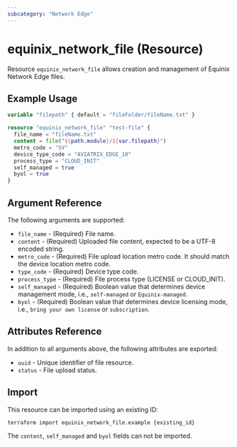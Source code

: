 ```yaml
---
subcategory: "Network Edge"
---
```


# equinix_network_file (Resource)

Resource `equinix_network_file` allows creation and management of Equinix Network Edge files.

## Example Usage

```terraform
variable "filepath" { default = "fileFolder/fileName.txt" }

resource "equinix_network_file" "test-file" {
  file_name = "fileName.txt"
  content = file("${path.module}/${var.filepath}")
  metro_code = "SV"
  device_type_code = "AVIATRIX_EDGE_10"
  process_type = "CLOUD_INIT"
  self_managed = true
  byol = true
}
```

## Argument Reference

The following arguments are supported:

* `file_name` - (Required) File name.
* `content` - (Required) Uploaded file content, expected to be a UTF-8 encoded string.
* `metro_code` - (Required) File upload location metro code. It should match the device location metro code.
* `type_code` - (Required) Device type code.
* `process_type` - (Required) File process type (LICENSE or CLOUD_INIT).
* `self_managed` - (Required) Boolean value that determines device management mode, i.e., `self-managed` or `Equinix-managed`.
* `byol` - (Required) Boolean value that determines device licensing mode, i.e., `bring your own license` or `subscription`.

## Attributes Reference

In addition to all arguments above, the following attributes are exported:

* `uuid` - Unique identifier of file resource.
* `status` - File upload status.

## Import

This resource can be imported using an existing ID:

```sh
terraform import equinix_network_file.example {existing_id}
```

The `content`, `self_managed` and `byol` fields can not be imported.
